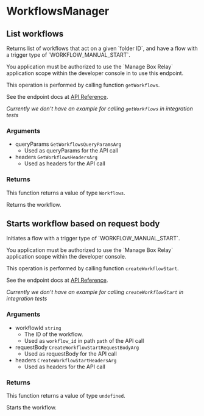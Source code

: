 # WorkflowsManager

## List workflows

Returns list of workflows that act on a given &#x60;folder ID&#x60;, and
have a flow with a trigger type of &#x60;WORKFLOW_MANUAL_START&#x60;.

You application must be authorized to use the &#x60;Manage Box Relay&#x60; application
scope within the developer console in to use this endpoint.

This operation is performed by calling function `getWorkflows`.

See the endpoint docs at
[API Reference](https://developer.box.com/reference/get-workflows/).

*Currently we don't have an example for calling `getWorkflows` in integration tests*

### Arguments

- queryParams `GetWorkflowsQueryParamsArg`
  - Used as queryParams for the API call
- headers `GetWorkflowsHeadersArg`
  - Used as headers for the API call


### Returns

This function returns a value of type `Workflows`.

Returns the workflow.


## Starts workflow based on request body

Initiates a flow with a trigger type of &#x60;WORKFLOW_MANUAL_START&#x60;.

You application must be authorized to use the &#x60;Manage Box Relay&#x60; application
scope within the developer console.

This operation is performed by calling function `createWorkflowStart`.

See the endpoint docs at
[API Reference](https://developer.box.com/reference/post-workflows-id-start/).

*Currently we don't have an example for calling `createWorkflowStart` in integration tests*

### Arguments

- workflowId `string`
  - The ID of the workflow.
  - Used as `workflow_id` in path `path` of the API call
- requestBody `CreateWorkflowStartRequestBodyArg`
  - Used as requestBody for the API call
- headers `CreateWorkflowStartHeadersArg`
  - Used as headers for the API call


### Returns

This function returns a value of type `undefined`.

Starts the workflow.


